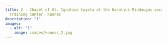```yaml
---
title: 2 - Chapel of St. Ignatius Loyola at the Karalius Mindaugas vocational
  training center, Kaunas
description: "1"
images:
  - alt: "1"
    image: images/kaunas_2.jpg
---
```

